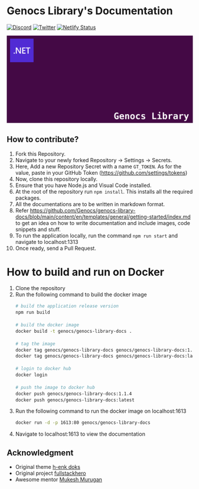 # Genocs Library's Documentation

[![Discord](https://img.shields.io/discord/1106846706512953385?color=%237289da&label=Discord&logo=discord&logoColor=%237289da&style=flat-square)](https://discord.com/invite/fWwArnkV)
[![Twitter](https://img.shields.io/twitter/follow/genocs?color=1DA1F2&label=Twitter&logo=Twitter&style=flat-square)](https://twitter.com/genocs)
[![Netlify Status](https://api.netlify.com/api/v1/badges/6dbb93bc-ad39-4fda-849a-e542abdcfa7c/deploy-status)](https://app.netlify.com/sites/genocs-blog/deploys)

<p align="center">
    <img src="genocs-library-logo.png" alt="icon">
</p>

## How to contribute?

1. Fork this Repository.
2. Navigate to your newly forked Repository -> Settings -> Secrets.
3. Here, Add a new Repository Secret with a name `GT_TOKEN`. As for the value, paste in your GitHub Token (https://github.com/settings/tokens)
4. Now, clone this repository locally.
5. Ensure that you have Node.js and Visual Code installed.
6. At the root of the repository run `npm install`. This installs all the required packages.
7. All the documentations are to be written in markdown format.
8. Refer https://github.com/Genocs/genocs-library-docs/blob/main/content/en/templates/general/getting-started/index.md to get an idea on how to write documentation and include images, code snippets and stuff.
9. To run the application locally, run the command `npm run start` and navigate to localhost:1313
10. Once ready, send a Pull Request.


# How to build and run on Docker

1. Clone the repository
2. Run the following command to build the docker image
    ```bash
    # build the application release version
    npm run build
    
    # build the docker image
    docker build -t genocs/genocs-library-docs .
    
    # tag the image
    docker tag genocs/genocs-library-docs genocs/genocs-library-docs:1.1.4
    docker tag genocs/genocs-library-docs genocs/genocs-library-docs:latest
    
    # login to docker hub
    docker login
    
    # push the image to docker hub
    docker push genocs/genocs-library-docs:1.1.4
    docker push genocs/genocs-library-docs:latest
    ```
3. Run the following command to run the docker image on localhost:1613
    ```bash
    docker run -d -p 1613:80 genocs/genocs-library-docs
    ```
4. Navigate to localhost:1613 to view the documentation


## Acknowledgment

- Original theme [h-enk doks](https://github.com/h-enk/doks)
- Original project [fullstackhero](https://github.com/fullstackhero)
- Awesome mentor [Mukesh Murugan](https://github.com/iammukeshm)